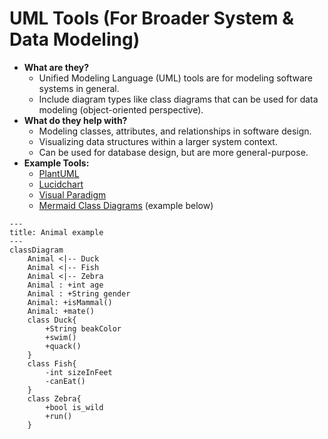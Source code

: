 # UML Tools (For Broader System & Data Modeling)

- **What are they?**
  - Unified Modeling Language (UML) tools are for modeling software systems in general.
  - Include diagram types like class diagrams that can be used for data modeling (object-oriented perspective).
- **What do they help with?**
  - Modeling classes, attributes, and relationships in software design.
  - Visualizing data structures within a larger system context.
  - Can be used for database design, but are more general-purpose.
- **Example Tools:**
  - [PlantUML](https://plantuml.com)
  - [Lucidchart](https://www.lucidchart.com/pages/uml-class-diagram)
  - [Visual Paradigm](https://www.visual-paradigm.com/solution/freeumltool/)
  - [Mermaid Class Diagrams](https://mermaid.js.org/syntax/classDiagram.html) (example below)

```mermaid
---
title: Animal example
---
classDiagram
    Animal <|-- Duck
    Animal <|-- Fish
    Animal <|-- Zebra
    Animal : +int age
    Animal : +String gender
    Animal: +isMammal()
    Animal: +mate()
    class Duck{
        +String beakColor
        +swim()
        +quack()
    }
    class Fish{
        -int sizeInFeet
        -canEat()
    }
    class Zebra{
        +bool is_wild
        +run()
    }
```

